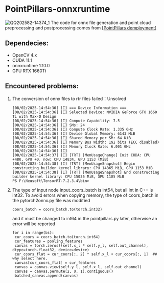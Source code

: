 # PointPillars-onnxruntime
![QQ202582-14374_1](https://github.com/user-attachments/assets/cb96779f-48ec-4cc4-9ac3-a6a15c4626c3)
The code for onnx file generation and point cloud preprocessing and postprocessing comes from [[PointPillars demployment](https://github.com/zhulf0804/PointPillars/tree/feature/deployment)].

## Dependecies:
- OpenCV 4.x
- CUDA 11.1
- onnxruntime 1.10.0
- GPU RTX 1660Ti

## Encountered problems:
1. The conversion of onnx files to rtr files failed：Unsolved
    ```
    [08/02/2025-14:54:36] [I] === Device Information ===
    [08/02/2025-14:54:36] [I] Selected Device: NVIDIA GeForce GTX 1660 Ti with Max-Q Design
    [08/02/2025-14:54:36] [I] Compute Capability: 7.5
    [08/02/2025-14:54:36] [I] SMs: 24
    [08/02/2025-14:54:36] [I] Compute Clock Rate: 1.335 GHz
    [08/02/2025-14:54:36] [I] Device Global Memory: 6143 MiB
    [08/02/2025-14:54:36] [I] Shared Memory per SM: 64 KiB
    [08/02/2025-14:54:36] [I] Memory Bus Width: 192 bits (ECC disabled)  
    [08/02/2025-14:54:36] [I] Memory Clock Rate: 6.001 GHz
    [08/02/2025-14:54:36] [I]
    [08/02/2025-14:54:37] [I] [TRT] [MemUsageChange] Init CUDA: CPU +480, GPU +0, now: CPU 14834, GPU 1153 (MiB)
    [08/02/2025-14:54:38] [I] [TRT] [MemUsageSnapshot] Begin constructing builder kernel library: CPU 14865 MiB, GPU 1153 MiB
    [08/02/2025-14:54:38] [I] [TRT] [MemUsageSnapshot] End constructing builder kernel library: CPU 15035 MiB, GPU 1185 MiB
    PS F:\Neusoft\TensorRT-7.2.3.4\bin>
    ```
2. The type of input node input_coors_batch is int64, but all int in C++ is int32. To avoid errors when copying memory, the type of coors_batch in the pytorch2onnx.py file was modified
   ```
   coors_batch = coors_batch.to(torch.int32)
   ```
   and it must be changed to int64 in the pointpillars.py later, otherwise an error will be reported
   ```
   for i in range(bs):
    cur_coors = coors_batch.to(torch.int64)
    cur_features = pooling_features
    canvas = torch.zeros((self.x_l * self.y_l, self.out_channel), dtype=torch.float32, device=device)
    cur_coors_flat = cur_coors[:, 2] * self.x_l + cur_coors[:, 1]  ## why select here.
    canvas[cur_coors_flat] = cur_features
    canvas = canvas.view(self.y_l, self.x_l, self.out_channel)
    canvas = canvas.permute(2, 0, 1).contiguous()
    batched_canvas.append(canvas)
   ```
